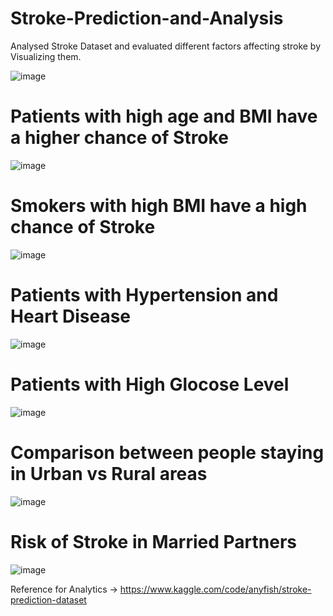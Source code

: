 # Stroke-Prediction-and-Analysis

Analysed Stroke Dataset and evaluated different factors affecting stroke by Visualizing them.

![image](https://user-images.githubusercontent.com/25953950/222522828-2c1aa767-95f9-4245-af1a-032267940a23.png)

# Patients with high age and BMI have a higher chance of Stroke

![image](https://user-images.githubusercontent.com/25953950/222522992-ebdf5c65-e851-4a4b-87a4-1c3a6af83462.png)

# Smokers with high BMI have a high chance of Stroke

![image](https://user-images.githubusercontent.com/25953950/222523096-253e88a8-f707-4ca6-945f-54235363d1b9.png)

# Patients with Hypertension and Heart Disease

![image](https://user-images.githubusercontent.com/25953950/222523212-47436c1b-3d9c-4d78-9829-fd5cad7b95ba.png)

# Patients with High Glocose Level

![image](https://user-images.githubusercontent.com/25953950/222523332-222a354b-e145-4729-9f65-973146d70de6.png)

# Comparison between people staying in Urban vs Rural areas

![image](https://user-images.githubusercontent.com/25953950/222523489-32aaa779-11cf-4e67-91c6-a5ec95991ebc.png)

# Risk of Stroke in Married Partners

![image](https://user-images.githubusercontent.com/25953950/222523574-c0df693a-2c0e-4736-8111-9b8a29d6fc57.png)

Reference for Analytics -> https://www.kaggle.com/code/anyfish/stroke-prediction-dataset
